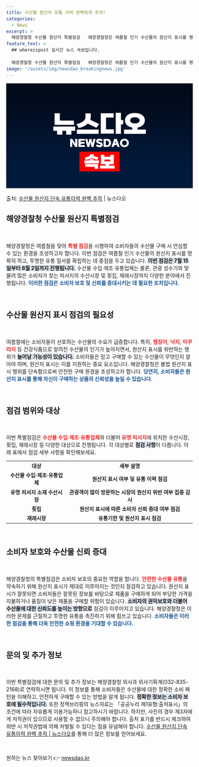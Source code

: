 ```yaml
---
title: 수산물 원산지 유통 이력 완벽하게 추적!
categories:
  - News
excerpt: >
  해양경찰청 수산물 원산지 특별점검   해양경찰청은 여름철 인기 수산물의 원산지 표시를 명확히 하기 위해 이번…
feature_text: >
  ## whereispost 실시간 뉴스 속보입니다.

  해양경찰청 수산물 원산지 특별점검   해양경찰청은 여름철 인기 수산물의 원산지 표시를 명확히 하기 위해 이번…
image: '/assets/img/newsdao_breakingnews.jpg'
---
```


![뉴스다오 속보](/assets/img/newsdao_breakingnews.jpg)

<p>출처: <a href="https://newsdao.kr/4835" rel="dofollow">수산물 원산지 단속 유통이력 완벽 추적</a> | 뉴스다오</p>

<h2 data-ke-size="size26">해양경찰청 수산물 원산지 특별점검</h2>

<p data-ke-size="size16">&nbsp;</p>

해양경찰청은 여름철을 맞아 <b><span style="color: #ee2323;">특별 점검</span></b>을 시행하여 소비자들의 수산물 구매 시 안심할 수 있는 환경을 조성하고자 합니다. 이번 점검은 여름철 인기 수산물의 원산지 표시를 명확히 하고, 투명한 유통 질서를 확립하는 데 중점을 두고 있습니다. <b><span style="background-color: #21538527;">이번 점검은 7월 15일부터 8월 2일까지 진행됩니다.</span></b> 수산물 수입·제조·유통업체는 물론, 관광 성수기와 맞물려 많은 소비자가 찾는 피서지의 수산시장 및 횟집, 재래시장까지 다양한 분야에서 진행됩니다. <b><span style="color: #1a5490;">이러한 점검은 소비자 보호 및 신뢰를 증대시키는 데 필요한 조치입니다.</span></b>

<p data-ke-size="size16">&nbsp;</p>

<h2 data-ke-size="size26">수산물 원산지 표시 점검의 필요성</h2>

<p data-ke-size="size16">&nbsp;</p>

여름철에는 소비자들이 선호하는 수산물의 수요가 급증합니다. 특히, <b><span style="color: #ee2323;">뱀장어</span></b>, <b><span style="color: #ee2323;">낙지</span></b>, <b><span style="color: #ee2323;">미꾸라지</span></b> 등 건강식품으로 알려진 수산물의 인기가 높아지면서, 원산지 표시를 위반하는 행위가 <b><span style="background-color: #21538527;">늘어날 가능성이 있습니다.</span></b> 소비자들은 믿고 구매할 수 있는 수산물이 무엇인지 알아야 하며, 원산지 표시는 이를 지원하는 중요 요소입니다. 해양경찰청은 불법 원산지 표시 행위를 단속함으로써 안전한 구매 환경을 조성하고자 합니다. <b><span style="color: #1a5490;">당연히, 소비자들은 원산지 표시를 통해 자신이 구매하는 상품의 신뢰성을 높일 수 있습니다.</span></b>

<p data-ke-size="size16">&nbsp;</p>

<h2 data-ke-size="size26">점검 범위와 대상</h2>

<p data-ke-size="size16">&nbsp;</p>

이번 특별점검은 <b><span style="color: #ee2323;">수산물 수입·제조·유통업체</span></b>와 더불어 <b><span style="color: #ee2323;">유명 피서지</span></b>에 위치한 수산시장, 횟집, 재래시장 등 다양한 대상으로 진행됩니다. 각 대상별로 <b><span style="background-color: #21538527;">점검 사항</span></b>이 다릅니다. 아래 표에서 점검 세부 사항을 확인해보세요.

<table>
    <tr>
        <td style="text-align: center; height: 17px;"><b>대상</b></td>
        <td style="text-align: center; height: 17px;"><b>세부 설명</b></td>
    </tr>
    <tr>
        <td style="text-align: center; height: 17px;"><b>수산물 수입·제조·유통업체</b></td>
        <td style="text-align: center; height: 17px;"><b>원산지 표시 여부 및 유통 이력 점검</b></td>
    </tr>
    <tr>
        <td style="text-align: center; height: 17px;"><b>유명 피서지 소재 수산시장</b></td>
        <td style="text-align: center; height: 17px;"><b>관광객이 많이 방문하는 시장의 원산지 위반 여부 집중 감시</b></td>
    </tr>
    <tr>
        <td style="text-align: center; height: 17px;"><b>횟집</b></td>
        <td style="text-align: center; height: 17px;"><b>원산지 표시에 따른 소비자 신뢰 증대 여부 점검</b></td>
    </tr>
    <tr>
        <td style="text-align: center; height: 17px;"><b>재래시장</b></td>
        <td style="text-align: center; height: 17px;"><b>유통기한 및 원산지 표시 점검</b></td>
    </tr>
</table>

<p data-ke-size="size16">&nbsp;</p>

<h2 data-ke-size="size26">소비자 보호와 수산물 신뢰 증대</h2>

<p data-ke-size="size16">&nbsp;</p>

해양경찰청의 특별점검은 소비자 보호의 중요한 역할을 합니다. <b><span style="color: #ee2323;">안전한 수산물 유통</span></b>을 약속하기 위해 원산지 표시가 제대로 이루어지는 것인지 점검하고 있습니다. 원산지 표시가 잘못되면 소비자들은 잘못된 정보를 바탕으로 제품을 구매하게 되어 부당한 가격을 지불하거나 품질이 낮은 제품을 구매할 위험이 있습니다. <b><span style="background-color: #21538527;">소비자의 권익보호와 더불어 수산물에 대한 신뢰도를 높이는 방향으로</span></b> 점검이 이루어지고 있습니다. 해양경찰청은 이러한 문제를 근절하고 투명한 유통을 촉진하기 위해 힘쓰고 있습니다. <b><span style="color: #1a5490;">소비자들은 이러한 점검을 통해 더욱 안전한 쇼핑 환경을 기대할 수 있습니다.</span></b>

<p data-ke-size="size16">&nbsp;</p>

<h2 data-ke-size="size26">문의 및 추가 정보</h2>

<p data-ke-size="size16">&nbsp;</p>

이번 특별점검에 대한 문의 및 추가 정보는 해양경찰청 외사과 외사기획계(032-835-2168)로 연락하시면 됩니다. 이 정보를 통해 소비자들은 수산물에 대한 정확한 소비 패턴을 이해하고, 안전하게 구매할 수 있는 방법을 알게 됩니다. <b><span style="background-color: #21538527;">정확한 정보는 소비자 보호에 필수적입니다.</span></b> 또한 정책브리핑의 뉴스자료는 「공공누리 제1유형:출처표시」의 조건에 따라 자유롭게 이용가능하니 참고하시기 바랍니다. 하지만, 사진의 경우 제3자에게 저작권이 있으므로 사용할 수 없으니 주의해야 합니다. 출처 표기를 반드시 체크하여 위반 시 저작권법에 의해 처벌될 수 있다는 점을 유념해야 합니다. <a href="https://newsdao.kr/4835">수산물 원산지 단속 유통이력 완벽 추적 | 뉴스다오</a>를 통해 더 많은 정보를 얻어보세요.

<p data-ke-size="size16">&nbsp;</p> 

원하는 뉴스 찾아보기 👉 <a href="https://newsdao.kr" rel="dofollow">newsdao.kr</a>


